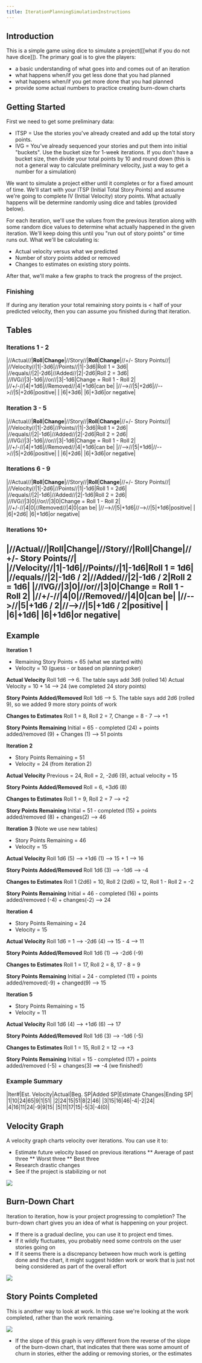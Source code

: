 ```yaml
---
title: IterationPlanningSimulationInstructions
---
```

## Introduction
This is a simple game using dice to simulate a project([[what if you do not have dice]]). The primary goal is to give the players:
* a basic understanding of what goes into and comes out of an iteration
* what happens when/if you get less done that you had planned
* what happens when/if you get more done that you had planned
* provide some actual numbers to practice creating burn-down charts

## Getting Started
First we need to get some preliminary data:
* ITSP = Use the stories you've already created and add up the total story points.
* IVG = You've already sequenced your stories and put them into initial "buckets". Use the bucket size for 1-week iterations. If you don't have a bucket size, then divide your total points by 10 and round down (this is not a general way to calculate preliminary velocity, just a way to get a number for a simulation)

We want to simulate a project either until it completes or for a fixed amount of time. We'll start with your ITSP (Initial Total Story Points) and assume we're going to complete IV (Initial Velocity) story points. What actually happens will be determine randomly using dice and tables (provided below).

For each iteration, we'll use the values from the previous iteration along with some random dice values to determine what actually happened in the given iteration. We'll keep doing this until you "run out of story points" or time runs out. What we'll be calculating is:
* Actual velocity versus what we predicted
* Number of story points added or removed
* Changes to estimates on existing story points.

After that, we'll make a few graphs to track the progress of the project.

### Finishing
If during any iteration your total remaining story points is < half of your predicted velocity, then you can assume you finished during that iteration.
 
## Tables
### Iterations 1 - 2
|//Actual//|**Roll**|**Change**|//Story//|**Roll**|**Change**|//+/- Story Points//|
|//Velocity//|1|-3d6|//Points//|1|-3d6|Roll 1 = 3d6|
|//equals//|2|-2d6|//Added//|2|-2d6|Roll 2 = 3d6|
|//IVG//|3|-1d6|//or//|3|-1d6|Change = Roll 1 - Roll 2|
|//+/-//|4|+1d6|//Removed//|4|+1d6|can be|
|//-->//|5|+2d6|//-->//|5|+2d6|positive|
| |6|+3d6| |6|+3d6|or negative|

### Iteration 3 - 5
|//Actual//|**Roll**|**Change**|//Story//|**Roll**|**Change**|//+/- Story Points//|
|//Velocity//|1|-2d6|//Points//|1|-3d6|Roll 1 = 2d6|
|//equals//|2|-1d6|//Added//|2|-2d6|Roll 2 = 2d6|
|//IVG//|3|-1d6|//or//|3|-1d6|Change = Roll 1 - Roll 2|
|//+/-//|4|+1d6|//Removed//|4|+1d6|can be|
|//-->//|5|+1d6|//-->//|5|+2d6|positive|
| |6|+2d6| |6|+3d6|or negative|

### Iterations 6 - 9
|//Actual//|**Roll**|**Change**|//Story//|**Roll**|**Change**|//+/- Story Points//|
|//Velocity//|1|-2d6|//Points//|1|-1d6|Roll 1 = 2d6|
|//equals//|2|-1d6|//Added//|2|-1d6|Roll 2 = 2d6|
|//IVG//|3|0|//or//|3|0|Change = Roll 1 - Roll 2|
|//+/-//|4|0|//Removed//|4|0|can be|
|//-->//|5|+1d6|//-->//|5|+1d6|positive|
| |6|+2d6| |6|+1d6|or negative|

### Iterations 10+
|//Actual//|**Roll**|**Change**|//Story//|**Roll**|**Change**|//+/- Story Points//|
|//Velocity//|1|-1d6|//Points//|1|-1d6|Roll 1 = 1d6|
|//equals//|2|-1d6 / 2|//Added//|2|-1d6 / 2|Roll 2 = 1d6|
|//IVG//|3|0|//or//|3|0|Change = Roll 1 - Roll 2|
|//+/-//|4|0|//Removed//|4|0|can be|
|//-->//|5|+1d6 / 2|//-->//|5|+1d6 / 2|positive|
| |6|+1d6| |6|+1d6|or negative|
----
## Example
**Iteration 1**
* Remaining Story Points = 65 (what we started with)
* Velocity = 10 (guess - or based on planning poker)

**Actual Velocity**
Roll 1d6 --> 6. The table says add 3d6 (rolled 14)
Actual Velocity = 10 + 14 --> 24 (we completed 24 story points)

**Story Points Added/Removed**
Roll 1d6 --> 5. The table says add 2d6 (rolled 9), so we added 9 more story points of work

**Changes to Estimates**
Roll 1 = 8, Roll 2 = 7, Change = 8 - 7 --> +1

**Story Points Remaining**
Initial = 65 - completed (24) + points added/removed (9) + Changes (1) --> 51 points

**Iteration 2**
* Story Points Remaining = 51
* Velocity = 24 (from iteration 2)

**Actual Velocity**
Previous = 24, Roll = 2, -2d6 (9), actual velocity = 15

**Story Points Added/Removed**
Roll = 6, +3d6 (8)

**Changes to Estimates**
Roll 1 = 9, Roll 2 = 7 --> +2

**Story Points Remaining**
Initial = 51 - completed (15) + points added/removed (8) + changes(2) --> 46

**Iteration 3**
(Note we use new tables)
* Story Points Remaining = 46
* Velocity = 15

**Actual Velocity**
Roll 1d6 (5) --> +1d6 (1) --> 15 + 1 --> 16

**Story Points Added/Removed**
Roll 1d6 (3) --> -1d6 --> -4

**Changes to Estimates**
Roll 1 (2d6) = 10, Roll 2 (2d6) = 12, Roll 1 - Roll 2 = -2

**Story Points Remaining**
Initial = 46 - completed (16) + points added/removed (-4) + changes(-2) --> 24

**Iteration 4**
* Story Points Remaining = 24
* Velocity = 15

**Actual Velocity**
Roll 1d6 = 1 --> -2d6 (4) --> 15 - 4 --> 11

**Story Points Added/Removed**
Roll 1d6 (1) --> -2d6 (-9)

**Changes to Estimates**
Roll 1 = 17, Roll 2 = 8, 17 - 8 = 9

**Story Points Remaining**
Initial = 24 - completed (11) + points added/removed(-9) + changed(9) --> 15

**Iteration 5**
* Story Points Remaining = 15
* Velocity = 11

**Actual Velocity**
Roll 1d6 (4) --> +1d6 (6) --> 17

**Story Points Added/Removed**
Roll 1d6 (3) --> -1d6 (-5)

**Changes to Estimates**
Roll 1 = 15, Roll 2 = 12 --> +3

**Story Points Remaining**
Initial = 15 - completed (17) + points added/removed (-5) + changes(3) ==> -4 (we finished!)

### Example Summary
|Iter#|Est. Velocity|Actual|Beg. SP|Added SP|Estimate Changes|Ending SP|
|1|10|24|65|9|1|51|
|2|24|15|51|8|2|46|
|3|15|16|46|-4|-2|24|
|4|16|11|24|-9|9|15|
|5|11|17|15|-5|3|-4(0)|

## Velocity Graph
A velocity graph charts velocity over iterations. You can use it to:
* Estimate future velocity based on previous iterations 
** Average of past three
** Worst three
** Best three
* Research drastic changes
* See if the project is stabilizing or not

![](images/DiceGameVelocityGraph.gif)

## Burn-Down Chart
Iteration to iteration, how is your project progressing to completion? The burn-down chart gives you an idea of what is happening on your project.
* If there is a gradual decline, you can use it to project end times.
* If it wildly fluctuates, you probably need some controls on the user stories going on
* If it seems there is a discrepancy between how much work is getting done and the chart, it might suggest hidden work or work that is just not being considered as part of the overall effort

![](images/IterationPlanningSimulationBurndown.gif)

## Story Points Completed
This is another way to look at work. In this case we're looking at the work completed, rather than the work remaining.

![](images/IterationPlanningSimulationPointsCompleted.gif)
* If the slope of this graph is very different from the reverse of the slope of the burn-down chart, that indicates that there was some amount of churn in stories, either the adding or removing stories, or the estimates